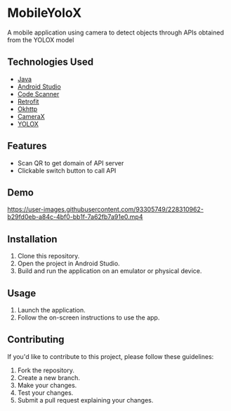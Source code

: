 # MobileYoloX

A mobile application using camera to detect objects through APIs obtained from the YOLOX model

## Technologies Used

- [Java](https://www.java.com/) 
- [Android Studio](https://developer.android.com/studio)
- [Code Scanner](https://github.com/yuriy-budiyev/code-scanner)
- [Retrofit](https://github.com/square/retrofit)
- [Okhttp](https://square.github.io/okhttp/)
- [CameraX](https://developer.android.com/training/camerax)
- [YOLOX](https://github.com/Megvii-BaseDetection/YOLOX)

## Features

* Scan QR to get domain of API server
* Clickable switch button to call API

## Demo 

https://user-images.githubusercontent.com/93305749/228310962-b29fd0eb-a84c-4bf0-bb1f-7a62fb7a91e0.mp4



## Installation

1. Clone this repository.
2. Open the project in Android Studio.
3. Build and run the application on an emulator or physical device.

## Usage

1. Launch the application.
2. Follow the on-screen instructions to use the app.

## Contributing

If you'd like to contribute to this project, please follow these guidelines:

1. Fork the repository.
2. Create a new branch.
3. Make your changes.
4. Test your changes.
5. Submit a pull request explaining your changes.
